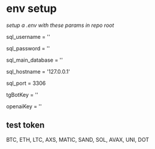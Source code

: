 # env setup

*setup a .env with these params in repo root*

sql_username = ''

sql_password = ''

sql_main_database = ''

sql_hostname = '127.0.0.1'

sql_port = 3306

tgBotKey = ''

openaiKey = ''

## test token
BTC, ETH, LTC, AXS, MATIC, SAND, SOL, AVAX, UNI, DOT
